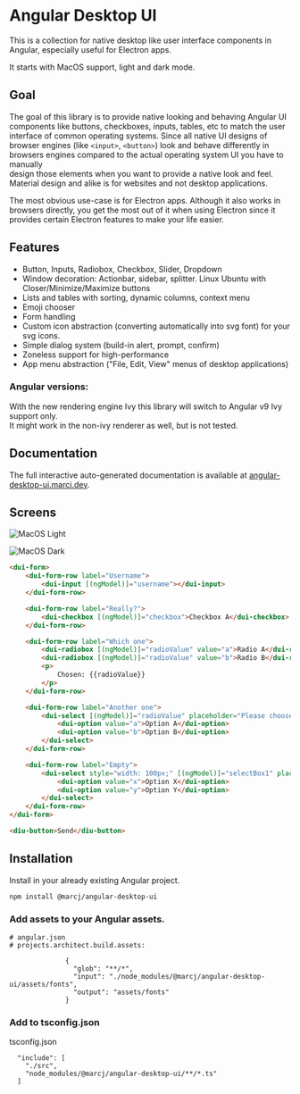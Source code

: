 # Angular Desktop UI

This is a collection for native desktop like user interface components in Angular, especially useful for Electron apps.

It starts with MacOS support, light and dark mode. 

## Goal

The goal of this library is to provide native looking and behaving Angular UI components like buttons, checkboxes, inputs, tables, etc to match the user interface of common operating systems. 
Since all native UI designs of browser engines (like `<input>`, `<button>`) look and behave differently in browsers engines compared to the actual operating system UI you have to manually  
design those elements when you want to provide a native look and feel. Material design and alike is for websites and not desktop applications.   

The most obvious use-case is for Electron apps. Although it also works in browsers directly, you get the most out of it when using Electron since it
provides certain Electron features to make your life easier.

## Features

- Button, Inputs, Radiobox, Checkbox, Slider, Dropdown
- Window decoration: Actionbar, sidebar, splitter. Linux Ubuntu with Closer/Minimize/Maximize buttons
- Lists and tables with sorting, dynamic columns, context menu
- Emoji chooser
- Form handling
- Custom icon abstraction (converting automatically into svg font) for your svg icons.
- Simple dialog system (build-in alert, prompt, confirm)
- Zoneless support for high-performance
- App menu abstraction ("File, Edit, View" menus of desktop applications)

### Angular versions:

With the new rendering engine Ivy this library will switch to Angular v9 Ivy support only.  
It might work in the non-ivy renderer as well, but is not tested. 

## Documentation

The full interactive auto-generated documentation is available at [angular-desktop-ui.marcj.dev](https://angular-desktop-ui.marcj.dev/).

## Screens

![MacOS Light](https://raw.githubusercontent.com/marcj/angular-desktop-ui/master/docs/assets/macos-light.png)

![MacOS Dark](https://raw.githubusercontent.com/marcj/angular-desktop-ui/master/docs/assets/macos-dark.png)

```html
<dui-form>
    <dui-form-row label="Username">
        <dui-input [(ngModel)]="username"></dui-input>
    </dui-form-row>

    <dui-form-row label="Really?">
        <dui-checkbox [(ngModel)]="checkbox">Checkbox A</dui-checkbox>
    </dui-form-row>

    <dui-form-row label="Which one">
        <dui-radiobox [(ngModel)]="radioValue" value="a">Radio A</dui-radiobox><br/>
        <dui-radiobox [(ngModel)]="radioValue" value="b">Radio B</dui-radiobox>
        <p>
            Chosen: {{radioValue}}
        </p>
    </dui-form-row>

    <dui-form-row label="Another one">
        <dui-select [(ngModel)]="radioValue" placeholder="Please choose">
            <dui-option value="a">Option A</dui-option>
            <dui-option value="b">Option B</dui-option>
        </dui-select>
    </dui-form-row>

    <dui-form-row label="Empty">
        <dui-select style="width: 100px;" [(ngModel)]="selectBox1" placeholder="Please choose">
            <dui-option value="x">Option X</dui-option>
            <dui-option value="y">Option Y</dui-option>
        </dui-select>
    </dui-form-row>
</dui-form>

<diu-button>Send</diu-button>
```


## Installation

Install in your already existing Angular project.

```
npm install @marcj/angular-desktop-ui
```

### Add assets to your Angular assets.

```
# angular.json
# projects.architect.build.assets:

              {
                "glob": "**/*",
                "input": "./node_modules/@marcj/angular-desktop-ui/assets/fonts",
                "output": "assets/fonts"
              }
```

### Add to tsconfig.json

tsconfig.json

```
  "include": [
    "./src",
    "node_modules/@marcj/angular-desktop-ui/**/*.ts"
  ]
```
